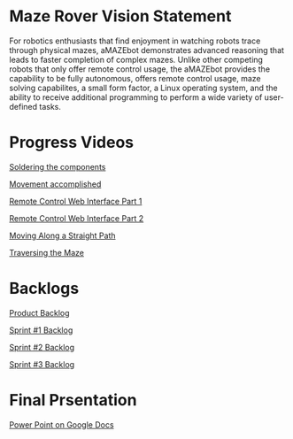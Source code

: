 <h1>Maze Rover Vision Statement</h1>

<p>
For robotics enthusiasts that find enjoyment in watching robots trace through physical mazes, aMAZEbot demonstrates advanced reasoning that leads to faster completion of complex mazes. Unlike other competing robots that only offer remote control usage, the aMAZEbot provides the capability to be fully autonomous, offers remote control usage, maze solving capabilites, a small form factor, a Linux operating system, and the ability to receive additional programming to perform a wide variety of user-defined tasks.
</p>

<h1>Progress Videos</h1>

[Soldering the components](https://youtu.be/oxjPpU3WiVw "Soldering")

[Movement accomplished](https://youtu.be/-l8s0PifvaQ "Movement")

[Remote Control Web Interface Part 1](https://youtu.be/GezqSsxmA_s "Remote Control Part 1")

[Remote Control Web Interface Part 2](https://youtu.be/CvrRv1gi0DQ "Remote Control Part 2")

[Moving Along a Straight Path](https://youtu.be/nuYBiyLRXo0 "Move Straight")

[Traversing the Maze](https://youtu.be/-_1BNhiUyMM "Traversing the Maze")

<h1>Backlogs</h1>

[Product Backlog](https://github.com/Roxbys/Cop-4331/blob/master/Backlogs/ProductBacklog.md "Product Backlog")

[Sprint #1 Backlog](https://github.com/Roxbys/Cop-4331/blob/master/Backlogs/Sprint1Backlog.md "Sprint #1 Backlog")

[Sprint #2 Backlog](https://github.com/Roxbys/Cop-4331/blob/master/Backlogs/Sprint2Backlog.md "Sprint #2 Backlog")

[Sprint #3 Backlog](https://github.com/Roxbys/Cop-4331/blob/master/Backlogs/Sprint3Backlog.md "Sprint #3 Backlog")

<h1>Final Prsentation</h1>

<a href="https://docs.google.com/presentation/d/1-nr2bqhE_NaGVTlT8SiZrdVXGU3VQIRPS4CN6OkZdMA/edit?usp=sharing"><p>Power Point on Google Docs</p></a>

